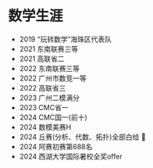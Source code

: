 # 数学生涯

- 2019 “玩转数学”海珠区代表队
- 2021 东南联赛三等
- 2021 高联省二
- 2022 东南联赛三等
- 2022 广州市数竞一等
- 2022 高联省三
- 2023 广州二模满分
- 2023 CMC省一
- 2024 CMC国一(前十)
- 2024 数模美赛H
- 2024 丘赛(分析、代数、拓扑)全部白给 :clown_face:
- 2024 阿赛初赛第688名
- 2024 西湖大学国际暑校全奖offer
